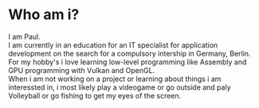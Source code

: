 <div>
  <h1>Who am i?</h1>
  <p>
    I am Paul. <br/>
    I am currently in an education for an IT specialist for application development on the search for a compulsory intership in Germany, Berlin. <br/>
    For my hobby's i love learning low-level programming like Assembly and GPU programming with Vulkan and OpenGL. <br/>
    When i am not working on a project or learning about things i am interessted in, i most likely play a videogame or go outside and paly Volleyball or go fishing to get my eyes of the screen.
  </p>
</div>

<a href="https://u8views.com/github/Paule1511" style="visibility:hidden;"><img src="https://u8views.com/api/v1/github/profiles/111686991/views/day-week-month-total-count.svg"></a>
